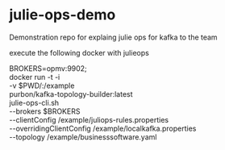 # julie-ops-demo
Demonstration repo for explaing julie ops for kafka to the team

execute the following docker with julieops

BROKERS=opmv:9902; \
docker run -t -i \
-v $PWD/:/example \
purbon/kafka-topology-builder:latest \
julie-ops-cli.sh \
--brokers $BROKERS \
--clientConfig /example/juliops-rules.properties \
--overridingClientConfig /example/localkafka.properties \
--topology /example/businesssoftware.yaml